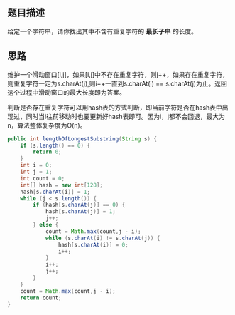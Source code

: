 ## 题目描述

给定一个字符串，请你找出其中不含有重复字符的 **最长子串** 的长度。

## 思路

维护一个滑动窗口[i,j]，如果[i,j]中不存在重复字符，则j++，如果存在重复字符，则重复字符一定为s.charAt(j),则i++一直到s.charAt(i) == s.charAt(j)为止。返回这个过程中滑动窗口的最大长度即为答案。

判断是否存在重复字符可以用hash表的方式判断，即当前字符是否在hash表中出现过，同时当i往前移动时也要更新好hash表即可。因为i，j都不会回退，最大为n，算法整体复杂度为O(n)。

```java
public int lengthOfLongestSubstring(String s) {
    if (s.length() == 0) {
        return 0;
    }
    int i = 0;
    int j = 1;
    int count = 0;
    int[] hash = new int[128];
    hash[s.charAt(i)] = 1;
    while (j < s.length()) {
        if (hash[s.charAt(j)] == 0) {
            hash[s.charAt(j)] = 1;
            j++;
        } else {
            count = Math.max(count,j - i);
            while (s.charAt(i) != s.charAt(j)) {
                hash[s.charAt(i)] = 0;
                i++;
            }
            i++;
            j++;
        }
    }
    count = Math.max(count,j - i);
    return count;
}
```

